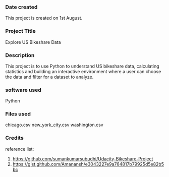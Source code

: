 ### Date created
This project is created on 1st August.

### Project Title
Explore US Bikeshare Data

### Description
This project is to use Python to understand US bikeshare data,  calculating statistics and building an interactive environment where a user can choose the data and filter for a dataset to analyze.


### software used
Python

### Files used
chicago.csv
new_york_city.csv
washington.csv

### Credits
reference list:
 1. https://github.com/sumankumarsubudhi/Udacity-Bikeshare-Project
 2. https://gist.github.com/Amanansh/e3043227e9a764817b79925d5e82b5bc
